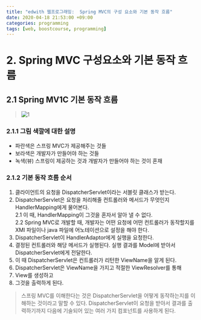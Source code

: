 ```yaml
---
title: "edwith 웹프로그래밍:  Spring MVC의 구성 요소와 기본 동작 흐름"
date: 2020-04-18 21:53:00 +09:00
categories: programming
tags: [web, boostcourse, programming]
---
```


# 2. Spring MVC 구성요소와 기본 동작 흐름
## 2.1 Spring MV1C 기본 동작 흐름
> ![1](https://user-images.githubusercontent.com/37020415/79638864-d8410600-81c2-11ea-885a-b15c1e9dd691.png)
### 2.1.1 그림 색깔에 대한 설명
- 파란색은 스프링 MVC가 제공해주는 것들
- 보라색은 개발자가 만들어야 하는 것들
- 녹색(뷰) 스프링이 제공하는 것과 개발자가 만들어야 하는 것이 혼재

### 2.1.2 기본 동작 흐름 순서
1. 클라이언트의 요청을 DispatcherServlet이라는 서블릿 클래스가 받는다.
2. DispatcherServlet은 요청을 처리해줄 컨트롤러와 메서드가 무엇인지 HandlerMapping에게 물어본다.  
  2.1 이 때, HandlerMapping이 그것을 혼자서 알아 낼 수 없다.  
  2.2 Spring MVC로 개발할 때, 개발자는 어떤 요청에 어떤 컨트롤러가 동작할지를 XMl 파일이나 java 파일에 어노테이션으로 설정을 해야 한다.
3. DispatcherServlet이 HandlerAdaptor에게 실행을 요청한다.
4. 결정된 컨트롤러와 해당 메서드가 실행된다. 실행 결과를 Model에 받아서 DispatcherServlet에게 전달한다.
5. 이 때 DispatcherServlet은 컨트롤러가 리턴한 ViewName을 알게 된다.
6. DispatcherServlet은 ViewName을 가지고 적절한 ViewResolver를 통해
7. View를 생성하고
8. 그것을 출력하게 된다.
> 스프링 MVC를 이해한다는 것은 DispatcherServlet을 어떻게 동작하는지를 이해하는 것이라고 말할 수 있다. DispatcherServlet이 요청을 받아서 결과를 출력하기까지 다음에 기술되어 있는 여러 가지 컴포넌트를 사용하게 된다.
